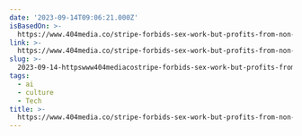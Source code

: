 ```yaml
---
date: '2023-09-14T09:06:21.000Z'
isBasedOn: >-
  https://www.404media.co/stripe-forbids-sex-work-but-profits-from-non-consensual-porn/
link: >-
  https://www.404media.co/stripe-forbids-sex-work-but-profits-from-non-consensual-porn/
slug: >-
  2023-09-14-httpswww404mediacostripe-forbids-sex-work-but-profits-from-non-consensual-porn
tags:
  - ai
  - culture
  - Tech
title: >-
  https://www.404media.co/stripe-forbids-sex-work-but-profits-from-non-consensual-porn/
---
```


